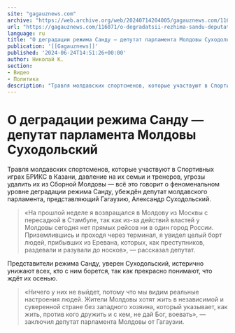 ```yaml
---
site: "gagauznews.com"
archive: "https://web.archive.org/web/20240714204005/gagauznews.com/116071/o-degradatsii-rezhima-sandu-deputat-parlamenta-moldovy-suhodolskij.html"
url: "https://gagauznews.com/116071/o-degradatsii-rezhima-sandu-deputat-parlamenta-moldovy-suhodolskij.html"
language: ru
title: "О деградации режима Санду — депутат парламента Молдовы Суходольский"
publication: '[[Gagauznews]]'
published: '2024-06-24T14:51:26+00:00'
author: Николай К.
section:
- Видео
- Политика
description: "Травля молдавских спортсменов, которые участвуют в Спортивных играх БРИКС в Казани, давление на их семьи и тренеров, угрозы удалить их из Сборной Молдовы — всё это говорит о феноменальном уровне деградации режима Санду, убеждён депутат молдавского парламента, представляющий Гагаузию, Александр Суходольский. «На прошлой неделе я возвращался в Молдову из Москвы с пересадкой в Стамбуле, так как из-за действий властей у Молдовы сегодня нет прямых рейсов ни в один город России. Приземлившись и проходя через терминал, я увидел целый борт людей, прибывших из Еревана, которых, как преступников, раздевали и разували до носков», — рассказал депутат. Представители режима Санду, уверен Суходольский, истерично […]"
---
```


# О деградации режима Санду — депутат парламента Молдовы Суходольский

Травля молдавских спортсменов, которые участвуют в Спортивных играх БРИКС в Казани, давление на их семьи и тренеров, угрозы удалить их из Сборной Молдовы — всё это говорит о феноменальном уровне деградации режима Санду, убеждён депутат молдавского парламента, представляющий Гагаузию, Александр Суходольский.

> «На прошлой неделе я возвращался в Молдову из Москвы с пересадкой в Стамбуле, так как из-за действий властей у Молдовы сегодня нет прямых рейсов ни в один город России. Приземлившись и проходя через терминал, я увидел целый борт людей, прибывших из Еревана, которых, как преступников, раздевали и разували до носков», — рассказал депутат.

Представители режима Санду, уверен Суходольский, истерично унижают всех, кто с ним борется, так как прекрасно понимают, что ждёт их осенью.

> «Ничего у них не выйдет, потому что мы видим реальные настроения людей. Жители Молдовы хотят жить в независимой и суверенной стране без западного хозяина, который указывает, как жить, против кого дружить и с кем, не дай Бог, воевать», — заключил депутат парламента Молдовы от Гагаузии.
